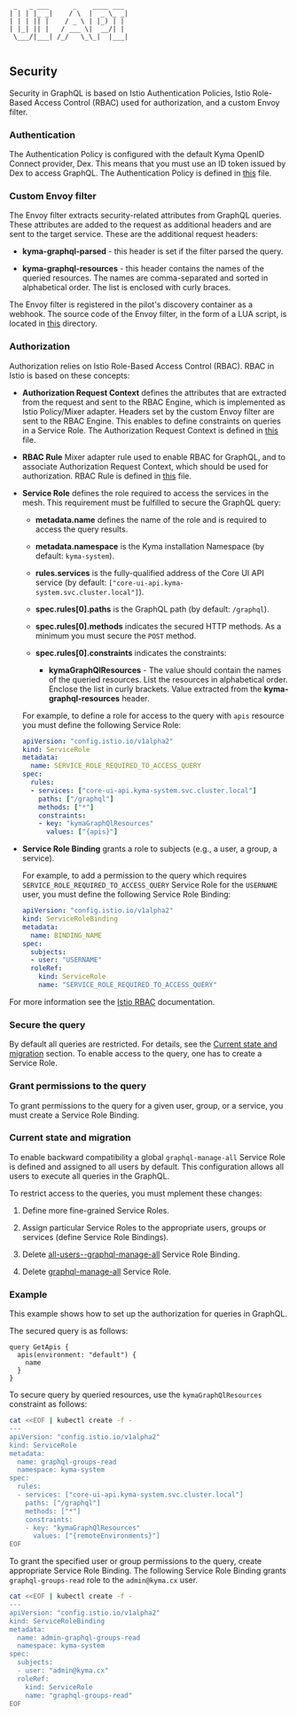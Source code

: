 ```
 _   _ ___      _    ____ ___ 
| | | |_ _|    / \  |  _ \_ _|
| | | || |    / _ \ | |_) | | 
| |_| || |   / ___ \|  __/| | 
 \___/|___| /_/   \_\_|  |___|
 
```

## Security

Security in GraphQL is based on Istio Authentication Policies, Istio Role-Based Access Control (RBAC) used for authorization, 
and a custom Envoy filter. 

### Authentication

The Authentication Policy is configured with the default Kyma OpenID Connect provider, Dex. This means that you must use an ID token issued by Dex to access GraphQL.
The Authentication Policy is defined in [this](./templates/authentication.yaml) file.

### Custom Envoy filter

The Envoy filter extracts security-related attributes from GraphQL queries. These attributes are added to the request as additional 
 headers and are sent to the target service. These are the additional request headers:

- **kyma-graphql-parsed** - this header is set if the filter parsed the query.

- **kyma-graphql-resources** - this header contains the names of the queried resources. The names are comma-separated
  and sorted in alphabetical order. The list is enclosed with curly braces.

The Envoy filter is registered in the pilot's discovery container as a webhook. The source code of the Envoy filter, in the form of a LUA script, is located in [this](../../../istio/charts/webhook/) directory.

### Authorization

Authorization relies on Istio Role-Based Access Control (RBAC).
RBAC in Istio is based on these concepts:

- **Authorization Request Context** defines the attributes that are extracted from the request and sent to the
  RBAC Engine, which is implemented as Istio Policy/Mixer adapter. Headers set by the custom Envoy filter 
  are sent to the RBAC Engine. This enables to define constraints on queries in a Service Role.
  The Authorization Request Context is defined in [this](./templates/authorization.yaml) file.

- **RBAC Rule** Mixer adapter rule used to enable RBAC for GraphQL, and to associate Authorization Request Context,
  which should be used for authorization.
  RBAC Rule is defined in [this](./templates/authorization.yaml) file.

- **Service Role** defines the role required to access the services in the mesh. This requirement must be fulfilled to secure the GraphQL query:

  - **metadata.name** defines the name of the role and is required to access the query results.

  - **metadata.namespace** is the Kyma installation Namespace (by default: `kyma-system`).

  - **rules.services** is the fully-qualified address of the Core UI API service (by default: `["core-ui-api.kyma-system.svc.cluster.local"]`).
  
  - **spec.rules[0].paths** is the GraphQL path (by default: `/graphql`).
  
  - **spec.rules[0].methods** indicates the secured HTTP methods. As a minimum you must secure the `POST` method.
  
  - **spec.rules[0].constraints** indicates the constraints:
  
     - **kymaGraphQlResources** - The value should contain the names of the queried resources. List the resources in alphabetical order.
       Enclose the list in curly brackets. Value extracted from the **kyma-graphql-resources** header.

  For example, to define a role for access to the query with `apis` resource you must define the following Service Role:

  ```yaml
  apiVersion: "config.istio.io/v1alpha2"
  kind: ServiceRole
  metadata:
    name: SERVICE_ROLE_REQUIRED_TO_ACCESS_QUERY
  spec:
    rules:
    - services: ["core-ui-api.kyma-system.svc.cluster.local"]
      paths: ["/graphql"]
      methods: ["*"]
      constraints:
      - key: "kymaGraphQlResources"
        values: ["{apis}"]
  ```

- **Service Role Binding** grants a role to subjects (e.g., a user, a group, a service).

  For example, to add a permission to the query which requires `SERVICE_ROLE_REQUIRED_TO_ACCESS_QUERY` Service Role
  for the `USERNAME` user, you must define the following Service Role Binding:  

  ```yaml
  apiVersion: "config.istio.io/v1alpha2"
  kind: ServiceRoleBinding
  metadata:
    name: BINDING_NAME
  spec:
    subjects:
    - user: "USERNAME"
    roleRef:
      kind: ServiceRole
      name: "SERVICE_ROLE_REQUIRED_TO_ACCESS_QUERY"
  ```

For more information see the [Istio RBAC](https://istio.io/docs/concepts/security/rbac/) documentation.

### Secure the query

By default all queries are restricted. For details, see the [Current state and migration](#current-state-and-migration) section.
To enable access to the query, one has to create a Service Role.

### Grant permissions to the query

To grant permissions to the query for a given user, group, or a service, you must create a Service Role Binding.

### Current state and migration

To enable backward compatibility a global `graphql-manage-all` Service Role is defined and assigned to all users by default.
This configuration allows all users to execute all queries in the GraphQL.

To restrict access to the queries, you must mplement these changes:

1. Define more fine-grained Service Roles.

1. Assign particular Service Roles to the appropriate users, groups or services (define Service Role Bindings).

1. Delete [all-users--graphql-manage-all](./templates/servicerolebinding-manage-all-for-all-users.yaml) Service Role Binding.

1. Delete [graphql-manage-all](./templates/servicerole-manage-all.yaml) Service Role.

### Example

This example shows how to set up the authorization for queries in GraphQL.

The secured query is as follows:

```
query GetApis {
  apis(environment: "default") {
    name
  }
} 
```

To secure query by queried resources, use the `kymaGraphQlResources` constraint as follows:

```bash
cat <<EOF | kubectl create -f -
---
apiVersion: "config.istio.io/v1alpha2"
kind: ServiceRole
metadata:
  name: graphql-groups-read
  namespace: kyma-system
spec:
  rules:
  - services: ["core-ui-api.kyma-system.svc.cluster.local"]
    paths: ["/graphql"]
    methods: ["*"]
    constraints:
    - key: "kymaGraphQlResources"
      values: ["{remoteEnvironments}"]
EOF
```

To grant the specified user or group permissions to the query, create appropriate Service Role Binding.
The following Service Role Binding grants `graphql-groups-read` role to the `admin@kyma.cx` user.

```bash
cat <<EOF | kubectl create -f -
---
apiVersion: "config.istio.io/v1alpha2"
kind: ServiceRoleBinding
metadata:
  name: admin-graphql-groups-read
  namespace: kyma-system
spec:
  subjects:
  - user: "admin@kyma.cx"
  roleRef:
    kind: ServiceRole
    name: "graphql-groups-read"
EOF
```